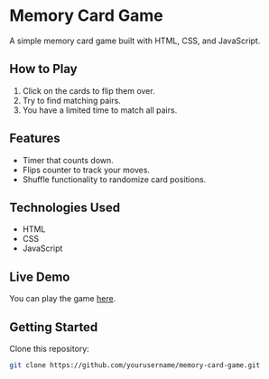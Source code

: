 # Memory Card Game

A simple memory card game built with HTML, CSS, and JavaScript.

## How to Play
1. Click on the cards to flip them over.
2. Try to find matching pairs.
3. You have a limited time to match all pairs.

## Features
- Timer that counts down.
- Flips counter to track your moves.
- Shuffle functionality to randomize card positions.

## Technologies Used
- HTML
- CSS
- JavaScript

## Live Demo
You can play the game [here](https://matching-game-arvindeep-singh.netlify.app).

## Getting Started
Clone this repository:
```bash
git clone https://github.com/yourusername/memory-card-game.git
